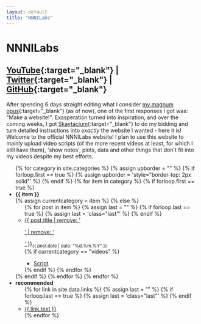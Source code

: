```yaml
---
layout: default
title: "NNNILabs"
---
```


<link rel="stylesheet" href="{{ "/assets/css/index.css" | relative_url }}">

# NNNILabs

## [YouTube](https://youtube.com/@NNNILabs){:target="_blank"} | [Twitter](https://twitter.com/NNNILabs){:target="_blank"} | [GitHub](https://github.com/NNNILabs){:target="_blank"}

<span id="dropcap">A</span>fter spending 6 days straight editing what I consider [my magnum opus](https://www.youtube.com/watch?v=CrzEJI-8Miw){:target="_blank"} (as of now), one of the first responses I got was: "Make a website!". Exasperation turned into inspiration, and over the coming weeks, I got [Skaytacium](https://skaytacium.com/me){:target="_blank"} to do my bidding and turn detailed instructions into _exactly_ the website I wanted - here it is! Welcome to the official NNNILabs website! I plan to use this website to mainly upload video scripts (of the more recent videos at least, for which I still have them), 'show notes', plots, data and other things that don't fit into my videos despite my best efforts.

<div id="categories">
<ul>
	{% for category in site.categories %}
		{% assign upborder = "" %}
		{% if forloop.first == true %} {% assign upborder = 'style="border-top: 2px solid"' %} {% endif %}
		{% for item in category %}
			{% if forloop.first == true %}
				<li id={{ item }}><b>{{ item }}</b>
					<div class="border" {{ upborder }}></div>
				{% assign currentcategory = item %}
			{% else %}
					<ul class="posts">
						<div class="connect"></div>
					{% for post in item %}
						{% assign last = "" %}
						{% if forloop.last == true %} {% assign last = 'class="last"' %} {% endif %}
						<li {{ last }}><a href="{{ post.url }}">{{ post.title | remove: '<p>' | remove: '</p>' }}</a><sub>{{ post.date | date: "%d.%m.%Y" }}</sub>
							<div class="border"></div>
						</li>
						{% if currentcategory == "videos" %}	
						<ul><li><div class="border"></div><a href='{{ "/scripts/" | append: post.title | append: ".txt" | relative_url }}' target="_blank">Script</a></li></ul>
						{% endif %}
					{% endfor %}
					</ul>
				</li>
			{% endif %}
		{% endfor %}
	{% endfor %}
	<li id="rr"><b>recommended</b>
		<ul class="posts">
				<div class="connect"></div>
			{% for link in site.data.links %}
				{% assign last = "" %}
				{% if forloop.last == true %} {% assign last = 'class="last"' %} {% endif %}
				<li {{ last }}><div class="border"></div><a href="{{ link.href }}" target="_blank">{{ link.text }}</a></li>
			{% endfor %}
		</ul>
	</li>
</ul>
</div>

<script src="{{ "/assets/js/index.js" | relative_url }}"></script>